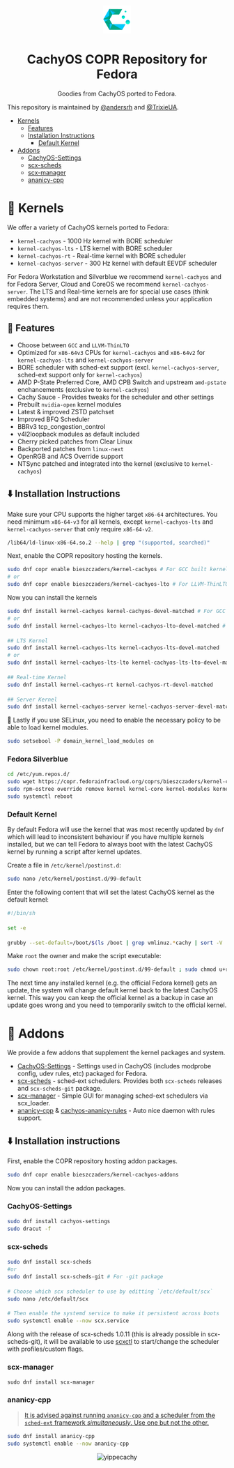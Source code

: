 <div align="center">
  <img src="https://github.com/CachyOS/calamares-config/blob/grub-3.2/etc/calamares/branding/cachyos/logo.png" width="64" alt="CachyOS logo"></img>
  <br/>
  <h1 align="center">CachyOS COPR Repository for Fedora</h1>
  <p align="center">Goodies from CachyOS ported to Fedora.</p>
</div>

This repository is maintained by [@andersrh](https://github.com/andersrh) and [@TrixieUA](https://github.com/TrixieUA).

- [Kernels](#-kernels)
  - [Features](#-features)
  - [Installation Instructions](#%EF%B8%8F-installation-instructions)
    - [Default Kernel](#default-kernel)
- [Addons](#-addons)
  - [CachyOS-Settings](#cachyos-settings)
  - [scx-scheds](#scx-scheds)
  - [scx-manager](#scx-manager)
  - [ananicy-cpp](#ananicy-cpp)

# 🐧 Kernels

We offer a variety of CachyOS kernels ported to Fedora:
- `kernel-cachyos` - 1000 Hz kernel with BORE scheduler
- `kernel-cachyos-lts` - LTS kernel with BORE scheduler
- `kernel-cachyos-rt` - Real-time kernel with BORE scheduler
- `kernel-cachyos-server` - 300 Hz kernel with default EEVDF scheduler

For Fedora Workstation and Silverblue we recommend `kernel-cachyos` and for Fedora Server, Cloud and CoreOS we recommend `kernel-cachyos-server`. The LTS and Real-time kernels are for special use cases (think embedded systems) and are not recommended unless your application requires them.

## 🌟 Features
- Choose between `GCC` and `LLVM-ThinLTO`
- Optimized for `x86-64v3` CPUs for `kernel-cachyos` and `x86-64v2` for `kernel-cachyos-lts` and `kernel-cachyos-server`
- BORE scheduler with sched-ext support (excl. `kernel-cachyos-server`, sched-ext support only for `kernel-cachyos`)
- AMD P-State Preferred Core, AMD CPB Switch and upstream `amd-pstate` enchancements (exclusive to `kernel-cachyos`)
- Cachy Sauce - Provides tweaks for the scheduler and other settings
- Prebuilt `nvidia-open` kernel modules
- Latest & improved ZSTD patchset
- Improved BFQ Scheduler
- BBRv3 tcp_congestion_control
- v4l2loopback modules as default included
- Cherry picked patches from Clear Linux
- Backported patches from `linux-next`
- OpenRGB and ACS Override support
- NTSync patched and integrated into the kernel (exclusive to `kernel-cachyos`)

## ⬇️ Installation Instructions
Make sure your CPU supports the higher target `x86-64` architectures. You need minimum `x86-64-v3` for all kernels, except `kernel-cachyos-lts` and `kernel-cachyos-server` that only require `x86-64-v2`.
```bash
/lib64/ld-linux-x86-64.so.2 --help | grep "(supported, searched)"
```

Next, enable the COPR repository hosting the kernels.
```bash
sudo dnf copr enable bieszczaders/kernel-cachyos # For GCC built kernels
# or
sudo dnf copr enable bieszczaders/kernel-cachyos-lto # For LLVM-ThinLTO build kernels
```

Now you can install the kernels
```bash
sudo dnf install kernel-cachyos kernel-cachyos-devel-matched # For GCC built kernels
# or
sudo dnf install kernel-cachyos-lto kernel-cachyos-lto-devel-matched # For LLVM-ThinLTO built kernels

## LTS Kernel
sudo dnf install kernel-cachyos-lts kernel-cachyos-lts-devel-matched
# or
sudo dnf install kernel-cachyos-lts-lto kernel-cachyos-lts-lto-devel-matched

## Real-time Kernel
sudo dnf install kernel-cachyos-rt kernel-cachyos-rt-devel-matched

## Server Kernel
sudo dnf install kernel-cachyos-server kernel-cachyos-server-devel-matched
```

🚨 Lastly if you use SELinux, you need to enable the necessary policy to be able to load kernel modules.
```bash
sudo setsebool -P domain_kernel_load_modules on
```

### Fedora Silverblue
```bash
cd /etc/yum.repos.d/
sudo wget https://copr.fedorainfracloud.org/coprs/bieszczaders/kernel-cachyos/repo/fedora-$(rpm -E %fedora)/bieszczaders-kernel-cachyos-fedora-$(rpm -E %fedora).repo
sudo rpm-ostree override remove kernel kernel-core kernel-modules kernel-modules-core kernel-modules-extra --install kernel-cachyos
sudo systemctl reboot
```

### Default Kernel
By default Fedora will use the kernel that was most recently updated by `dnf` which will lead to inconsistent behaviour if you have multiple kernels installed, but we can tell Fedora to always boot with the latest CachyOS kernel by running a script after kernel updates.

Create a file in `/etc/kernel/postinst.d`:
```bash
sudo nano /etc/kernel/postinst.d/99-default
```

Enter the following content that will set the latest CachyOS kernel as the default kernel:
```bash
#!/bin/sh

set -e

grubby --set-default=/boot/$(ls /boot | grep vmlinuz.*cachy | sort -V | tail -1)
```

Make `root` the owner and make the script executable:
```bash
sudo chown root:root /etc/kernel/postinst.d/99-default ; sudo chmod u+rx /etc/kernel/postinst.d/99-default
```

The next time any installed kernel (e.g. the official Fedora kernel) gets an update, the system will change default kernel back to the latest CachyOS kernel. This way you can keep the official kernel as a backup in case an update goes wrong and you need to temporarily switch to the official kernel.

# 🧩 Addons
We provide a few addons that supplement the kernel packages and system.
- [CachyOS-Settings](https://github.com/CachyOS/CachyOS-Settings) - Settings used in CachyOS (includes modprobe config, udev rules, etc) packaged for Fedora.
- [scx-scheds](https://github.com/sched-ext/scx) - sched-ext schedulers. Provides both `scx-scheds` releases and `scx-scheds-git` package.
- [scx-manager](https://github.com/CachyOS/scx-manager/) - Simple GUI for managing sched-ext schedulers via scx_loader.
- [ananicy-cpp](https://gitlab.com/ananicy-cpp/ananicy-cpp/) & [cachyos-ananicy-rules](https://github.com/CachyOS/ananicy-rules) - Auto nice daemon with rules support.

## ⬇️ Installation instructions
First, enable the COPR repository hosting addon packages.
```bash
sudo dnf copr enable bieszczaders/kernel-cachyos-addons
```

Now you can install the addon packages.

### CachyOS-Settings
```bash
sudo dnf install cachyos-settings
sudo dracut -f
```

### scx-scheds
```bash
sudo dnf install scx-scheds
#or
sudo dnf install scx-scheds-git # For -git package

# Choose which scx scheduler to use by editting `/etc/default/scx`
sudo nano /etc/default/scx

# Then enable the systemd service to make it persistent across boots
sudo systemctl enable --now scx.service
```
Along with the release of scx-scheds 1.0.11 (this is already possible in scx-scheds-git),
it will be available to use [scxctl](https://github.com/sched-ext/scx/blob/main/tools/scxctl/README.md) to start/change the scheduler with profiles/custom flags.

### scx-manager

```
sudo dnf install scx-manager
```

### ananicy-cpp

> [It is advised against running `ananicy-cpp` and a scheduler from the `sched-ext` framework *simultaneously*. Use one but not the other.](https://wiki.cachyos.org/configuration/sched-ext/#disable-ananicy-cpp)

```bash
sudo dnf install ananicy-cpp
sudo systemctl enable --now ananicy-cpp
```

<div align="center">
  <img width="240" height="240" alt="yippecachy" src="https://github.com/user-attachments/assets/9791c653-374b-486d-96be-a771cb88415b" />
</div>



